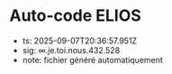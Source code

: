 # Auto-code ELIOS
- ts: 2025-09-07T20:36:57.951Z
- sig: ∞.je.toi.nous.432.528
- note: fichier généré automatiquement
